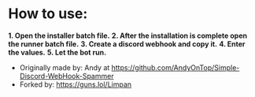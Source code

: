 # How to use:
**1. Open the installer batch file.**
**2. After the installation is complete open the runner batch file.**
**3. Create a discord webhook and copy it.**
**4. Enter the values.**
**5. Let the bot run.**

- Originally made by: Andy at https://github.com/AndyOnTop/Simple-Discord-WebHook-Spammer
- Forked by: https://guns.lol/Limpan

